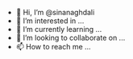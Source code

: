 - 👋 Hi, I’m @sinanaghdali
- 👀 I’m interested in ...
- 🌱 I’m currently learning ...
- 💞️ I’m looking to collaborate on ...
- 📫 How to reach me ...

<!---
sinanaghdali/sinanaghdali is a ✨ special ✨ repository because its `README.md` (this file) appears on your GitHub profile.
You can click the Preview link to take a look at your changes.
--->
